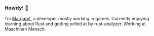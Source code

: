 ### Howdy! 🤠

I'm [Margaret](https://margaretdax.com), a developer mostly working in games. Currently enjoying learning about Rust and getting yelled at by rust-analyzer. Working at Maschinen Mensch.

<!--
**margaretdax/margaretdax** is a ✨ _special_ ✨ repository because its `README.md` (this file) appears on your GitHub profile.

Here are some ideas to get you started:

- 🔭 I’m currently working on ...
- 🌱 I’m currently learning ...
- 👯 I’m looking to collaborate on ...
- 🤔 I’m looking for help with ...
- 💬 Ask me about ...
- 📫 How to reach me: ...
- 😄 Pronouns: ...
- ⚡ Fun fact: ...
-->

